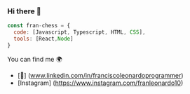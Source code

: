 ### Hi there 👋

```javascript
const fran-chess = {
  code: [Javascript, Typescript, HTML, CSS],
  tools: [React,Node]
}
```
You can find me 🌍
- [🔗] (www.linkedin.com/in/franciscoleonardoprogrammer)
- [Instagram] (https://www.instagram.com/franleonardo10)
<!--
**Fran-chess/fran-chess** is a ✨ _special_ ✨ repository because its `README.md` (this file) appears on your GitHub profile.

Here are some ideas to get you started:

- 🔭 I’m currently working on ...
- 🌱 I’m currently learning ...
- 👯 I’m looking to collaborate on ...
- 🤔 I’m looking for help with ...
- 💬 Ask me about ...
- 📫 How to reach me: ...
- 😄 Pronouns: ...
- ⚡ Fun fact: ...
-->
